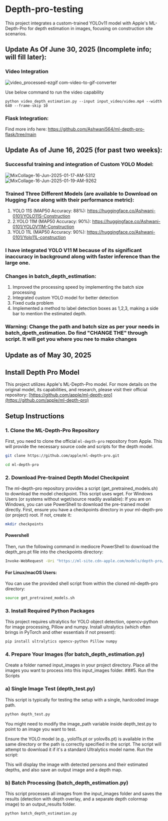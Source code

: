 # Depth-pro-testing
This project integrates a custom-trained YOLOv11 model with Apple's ML-Depth-Pro for depth estimation in images, focusing on construction site scenarios.
## Update As Of June 30, 2025 (Incomplete info; will fill later):
### Video Integration

![video_processed-ezgif com-video-to-gif-converter](https://github.com/user-attachments/assets/1ab6d2b4-6bdb-4d12-9047-f26f86fecdff)

Use below command to run the video capability

```
python video_depth_estimation.py --input input_video/video.mp4 --width 640 --frame-skip 10
```

### Flask Integration:
Find more info here: https://github.com/Ashwani564/ml-depth-pro-flask/tree/main

## Update As of June 16, 2025 (for past two weeks):
### Successful training and integration of Custom YOLO Model:
  ![MixCollage-16-Jun-2025-01-17-AM-5312](https://github.com/user-attachments/assets/6cfb825a-965e-4ff0-93e7-c3275de7bbba)
  ![MixCollage-16-Jun-2025-01-19-AM-9262](https://github.com/user-attachments/assets/5c6f1cd7-46ef-428c-90d1-2b270df1c111)
  ### Trained Three Different Models (are available to Download on Hugging Face along with their performance metric):
  1. YOLO 11S (MAP50 Accuracy: 88%): https://huggingface.co/Ashwani-0101/YOLO11S-Construction
  2. 2.YOLO 11M (MAP50 Accuracy: 90%): https://huggingface.co/Ashwani-0101/YOLOV11M-Construction
  3. YOLO 11L (MAP50 Accuracy: 90%): https://huggingface.co/Ashwani-0101/Yolo11L-construction
### I have integrated YOLO V11 M because of its significant inaccuracy in background along with faster inference than the large one.
### Changes in batch_depth_estimation:

  1. Improved the processing speed by implementing the batch size processing
  2. Integrated custom YOLO model for better detection
  3. Fixed cuda problem
  4. Implemented a method to label detection boxes as 1,2,3, making a side bar to mention the estimated depth.

### Warning: Change the path and batch size as per your needs in batch_dpeth_estimation. Do find "CHANGE THE" through script. It will get you where you nee to make changes 
  
## Update as of May 30, 2025
## Install Depth Pro Model

This project utilizes Apple's ML-Depth-Pro model. For more details on the original model, its capabilities, and research, please visit their official repository:
[https://github.com/apple/ml-depth-pro](https://github.com/apple/ml-depth-pro)

## Setup Instructions

### 1. Clone the ML-Depth-Pro Repository

First, you need to clone the official `ml-depth-pro` repository from Apple. This will provide the necessary source code and scripts for the depth model.

```bash
git clone https://github.com/apple/ml-depth-pro.git
```
```bash
cd ml-depth-pro
```
### 2. Download Pre-trained Depth Model Checkpoint
The ml-depth-pro repository provides a script (get_pretrained_models.sh) to download the model checkpoint. This script uses wget.
For Windows Users (or systems without wget/source readily available):
If you are on Windows, you can use PowerShell to download the pre-trained model directly.
First, ensure you have a checkpoints directory in your ml-depth-pro (or project) root. If not, create it:
```bash
mkdir checkpoints
```
#### Powershell
Then, run the following command in mediocre PowerShell to download the depth_pro.pt file into the checkpoints directory:
```bash
Invoke-WebRequest -Uri "https://ml-site.cdn-apple.com/models/depth-pro/depth_pro.pt" -OutFile "checkpoints\depth_pro.pt"
```

#### For Linux/macOS Users:
You can use the provided shell script from within the cloned ml-depth-pro directory:
```bash
source get_pretrained_models.sh
```
### 3. Install Required Python Packages
This project requires ultralytics for YOLO object detection, opencv-python for image processing, Pillow and numpy. 
Install ultralytics (which often brings in PyTorch and other essentials if not present):
```bash
pip install ultralytics opencv-python Pillow numpy
```

### 4. Prepare Your Images (for batch_depth_estimation.py)
Create a folder named input_images in your project directory.
Place all the images you want to process into this input_images folder.
###5. Run the Scripts
### a) Single Image Test (depth_test.py)
This script is typically for testing the setup with a single, hardcoded image path.
```bash
python depth_test.py
```
You might need to modify the image_path variable inside depth_test.py to point to an image you want to test.

Ensure the YOLO model (e.g., yolo11s.pt or yolov8s.pt) is available in the same directory or the path is correctly specified in the script. The script will attempt to download it if it's a standard Ultralytics model name.
Run the script:

This will display the image with detected persons and their estimated depths, and also save an output image and a depth map.
### b) Batch Processing (batch_depth_estimation.py)
This script processes all images from the input_images folder and saves the results (detection with depth overlay, and a separate depth colormap image) to an output_results folder.
```bash
python batch_depth_estimation.py
```
